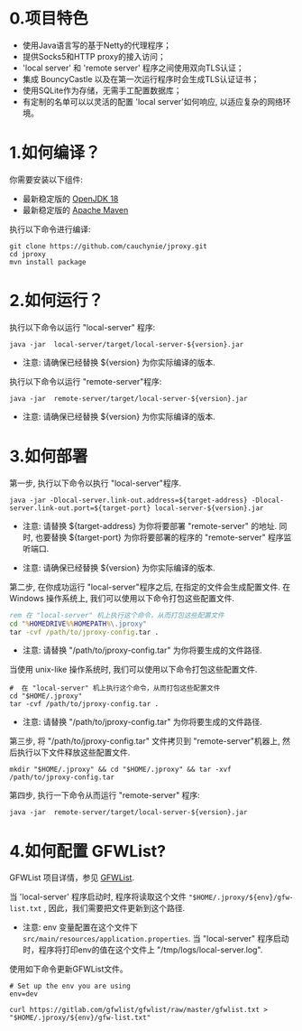 # 0.项目特色
* 使用Java语言写的基于Netty的代理程序；
* 提供Socks5和HTTP proxy的接入访问；
* 'local server' 和 'remote server' 程序之间使用双向TLS认证；
* 集成 BouncyCastle 以及在第一次运行程序时会生成TLS认证证书；
* 使用SQLite作为存储，无需手工配置数据库；
* 有定制的名单可以以灵活的配置 'local server'如何响应, 以适应复杂的网络环境。

# 1.如何编译？
你需要安装以下组件:
* 最新稳定版的 [OpenJDK 18](https://adoptium.net/)
* 最新稳定版的 [Apache Maven](https://maven.apache.org/)

执行以下命令进行编译:
```
git clone https://github.com/cauchynie/jproxy.git
cd jproxy
mvn install package
```

# 2.如何运行？
执行以下命令以运行 "local-server" 程序:<br>

```shell
java -jar  local-server/target/local-server-${version}.jar
```

* 注意: 请确保已经替换 ${version} 为你实际编译的版本.<br>

执行以下命令以运行 "remote-server"程序:<br>


```shell
java -jar  remote-server/target/local-server-${version}.jar
```

* 注意: 请确保已经替换 ${version} 为你实际编译的版本.<br>

# 3.如何部署
第一步, 执行以下命令以执行 "local-server"程序.<br>
```shell
java -jar -Dlocal-server.link-out.address=${target-address} -Dlocal-server.link-out.port=${target-port} local-server-${version}.jar
```

* 注意: 请替换 \${target-address} 为你将要部署 "remote-server" 的地址. 同时, 也要替换 ${target-port} 为你将要部署的程序的 "remote-server" 程序监听端口.<br>

* 注意: 请确保已经替换 ${version} 为你实际编译的版本.<br>

第二步, 在你成功运行 "local-server"程序之后, 在指定的文件会生成配置文件. 在 Windows 操作系统上, 我们可以使用以下命令打包这些配置文件.<br>

```cmd
rem 在 "local-server" 机上执行这个命令，从而打包这些配置文件
cd "%HOMEDRIVE%%HOMEPATH%\.jproxy"
tar -cvf /path/to/jproxy-config.tar .
```

* 注意: 请替换 "/path/to/jproxy-config.tar" 为你将要生成的文件路径.

当使用 unix-like 操作系统时, 我们可以使用以下命令打包这些配置文件.<br>

```shell
#  在 "local-server" 机上执行这个命令，从而打包这些配置文件
cd "$HOME/.jproxy"
tar -cvf /path/to/jproxy-config.tar .
```

* 注意: 请替换 "/path/to/jproxy-config.tar" 为你将要生成的文件路径.

第三步, 将 "/path/to/jproxy-config.tar" 文件拷贝到 "remote-server"机器上, 然后执行以下文件释放这些配置文件. 

```shell
mkdir "$HOME/.jproxy" && cd "$HOME/.jproxy" && tar -xvf /path/to/jproxy-config.tar
```

第四步, 执行一下命令从而运行 "remote-server" 程序:<br>

```shell
java -jar  remote-server/target/local-server-${version}.jar
```

# 4.如何配置 GFWList?
GFWList 项目详情，参见 [GFWList](https://github.com/gfwlist/gfwlist).<br>

当 'local-server' 程序启动时, 程序将读取这个文件 `"$HOME/.jproxy/${env}/gfw-list.txt` , 因此，我们需要把文件更新到这个路径.<br>
* 注意: env 变量配置在这个文件下 `src/main/resources/application.properties`. 当 "local-server" 程序启动时，程序将打印env的值在这个文件上 "/tmp/logs/local-server.log".<br>

使用如下命令更新GFWList文件。<br>

```shell
# Set up the env you are using
env=dev

curl https://gitlab.com/gfwlist/gfwlist/raw/master/gfwlist.txt > "$HOME/.jproxy/${env}/gfw-list.txt"

```








